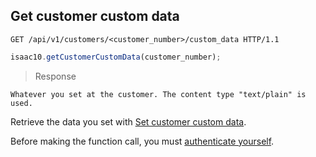 ## Get customer custom data

```http
GET /api/v1/customers/<customer_number>/custom_data HTTP/1.1
```

```javascript
isaac10.getCustomerCustomData(customer_number);
```

> Response

```text
Whatever you set at the customer. The content type "text/plain" is used.
```

Retrieve the data you set with [Set customer custom data](#set-customer-custom-data).

<aside class="success">
Before making the function call, you must <a href="#merchant-authentication">authenticate yourself</a>.
</aside>
